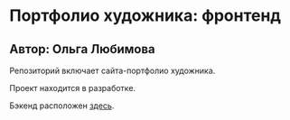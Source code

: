 # **Портфолио художника:  фронтенд**

## Автор: Ольга Любимова

Репозиторий включает  сайта-портфолио художника.

Проект находится в разработке.

Бэкенд расположен [здесь](https://github.com/Aelia5/artist-backend).
